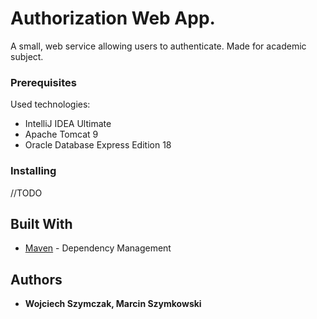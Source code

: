 # Authorization Web App.

A small, web service allowing users to authenticate. Made for academic subject.

### Prerequisites

Used technologies:
* IntelliJ IDEA Ultimate
* Apache Tomcat 9
* Oracle Database Express Edition 18

### Installing

//TODO

## Built With

* [Maven](https://maven.apache.org/) - Dependency Management

## Authors

* **Wojciech Szymczak, Marcin Szymkowski**